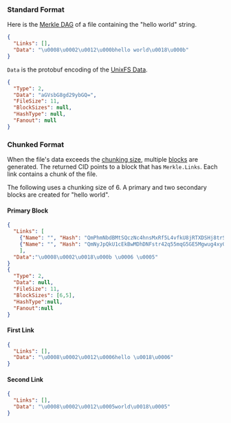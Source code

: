 ﻿### Standard Format

Here is the [Merkle DAG](https://github.com/ipfs/go-ipfs/blob/0cb22ccf359e05fb5b55a9bf2f9c515bf7d4dba7/merkledag/pb/merkledag.proto#L31-L39) 
of a file containing the "hello world" string.

```json
{
  "Links": [],
  "Data": "\u0008\u0002\u0012\u000bhello world\u0018\u000b"
}
```

`Data` is the protobuf encoding of the [UnixFS Data](https://github.com/ipfs/go-ipfs/blob/0cb22ccf359e05fb5b55a9bf2f9c515bf7d4dba7/unixfs/pb/unixfs.proto#L3-L20).

```json
{
  "Type": 2,
  "Data": "aGVsbG8gd29ybGQ=",
  "FileSize": 11,
  "BlockSizes": null,
  "HashType": null,
  "Fanout": null
}
```
### Chunked Format

When the file's data exceeds the [chunking size](xref:Ipfs.CoreApi.AddFileOptions.ChunkSize), multiple [blocks](xref:Ipfs.CoreApi.IBlockApi) 
are generated.  The returned CID points to a block that has `Merkle.Links`. Each link 
contains a chunk of the file.

The following uses a chunking size of 6.  A primary and two secondary blocks are created for "hello world".

#### Primary Block

```json
{
  "Links": [
    {"Name": "", "Hash": "QmPhmNbdBMtSQczNc4hnsMxRf5L4vfkU8jRTXDSHj8trSV", "Size": 14},
	{"Name": "", "Hash": "QmNyJpQkU1cEkBwMDhDNFstr42q55mqG5GE5Mgwug4xyGk", "Size": 13}
	],
  "Data":"\u0008\u0002\u0018\u000b \u0006 \u0005"
}
{
  "Type": 2, 
  "Data": null,
  "FileSize": 11,
  "BlockSizes": [6,5],
  "HashType":null,
  "Fanout":null
}
```

#### First Link

```json
{
  "Links": [],
  "Data": "\u0008\u0002\u0012\u0006hello \u0018\u0006"
}
```

#### Second Link

```json
{
  "Links": [],
  "Data": "\u0008\u0002\u0012\u0005world\u0018\u0005"
}
```

